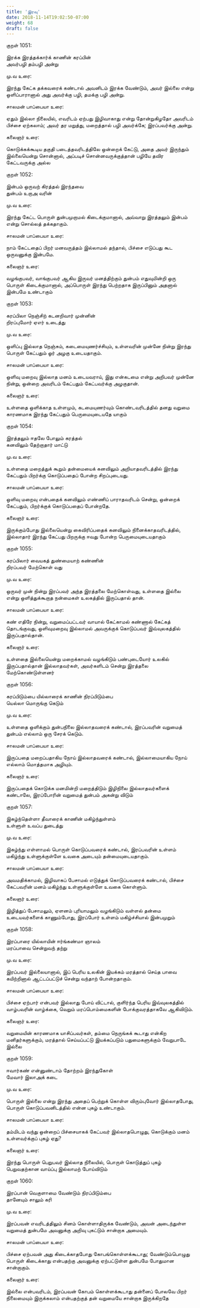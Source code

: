 ```yaml
---
title: 'இரவு'
date: 2018-11-14T19:02:50-07:00
weight: 68
draft: false
---
```



குறள்  1051:

இரக்க இரத்தக்கார்க் காணின் கரப்பின்  
அவர்பழி தம்பழி அன்று

மு.வ உரை:

இரந்து கேட்க தக்கவரைக் கண்டால் அவனிடம் இரக்க வேண்டும், அவர் இல்லை என்று ஒளிப்பாரானால் அது அவர்க்கு பழி, தமக்கு பழி அன்று.

சாலமன் பாப்பையா உரை:

ஏதும்‌ இல்லா நிலையில், எவரிடம் ஏற்பது இழிவாகாது என்று தோன்றுகிழதோ அவரிடம் பிச்சை ஏற்கலாம்; அவர் தர மறுத்து, மறைத்தால் பழி அவர்க்கே; இரப்பவர்க்கு அன்று.

கலைஞர் உரை:

கொடுக்கக்கூடிய தகுதி படைத்தவரிடத்திலே ஒன்றைக் கேட்டு, அதை அவர் இருந்தும் இல்லையென்று சொன்னால், அப்படிச் சொன்னவருக்குத்தான் பழியே தவிர கேட்டவருக்கு அல்ல

குறள்  1052:

இன்பம் ஒருவற் கிரத்தல் இரந்தவை  
துன்பம் உறாஅ வரின்

மு.வ உரை:

இரந்து கேட்ட பொருள் துன்பமுறாமல் கிடைக்குமானால், அவ்வாறு இரத்தலும் இன்பம் என்று சொல்லத் தக்கதாகும்.

சாலமன் பாப்பையா உரை:

நாம் கேட்டதைப் பிறர் மனவருத்தம் இல்லாமல் தந்தால், பிச்சை எடுப்பது கூட ஒருவனுக்கு இன்பமே.

கலைஞர் உரை:

வழங்குபவர், வாங்குபவர் ஆகிய இருவர் மனத்திற்கும் துன்பம் எதுவுமின்றி ஒரு பொருள் கிடைக்குமானால், அப்பொருள் இரந்து பெற்றதாக இருப்பினும் அதனால் இன்பமே உண்டாகும்

குறள்  1053:

கரப்பிலா நெஞ்சிற் கடனறிவார் முன்னின்  
றிரப்புமோர் ஏஎர் உடைத்து

மு.வ உரை:

ஒளிப்பு இல்லாத நெஞ்சும், கடைமையுணர்ச்சியும், உள்ளவரின் முன்னே நின்று இரந்து பொருள் கேட்பதும் ஓர் அழகு உடையதாகும்.

சாலமன் பாப்பையா உரை:

ஒளிவு மறைவு இல்லாத மனம் உடையவராய், இது என்கடமை என்று அறிபவர் முன்னே நின்று, ஒன்றை அவரிடம் கேட்பதும் கேட்பவர்க்கு அழகுதான்.

கலைஞர் உரை:

உள்ளதை ஒளிக்காத உள்ளமும், கடமையுணர்வும் கொண்டவரிடத்தில் தனது வறுமை காரணமாக இரந்து கேட்பதும் பெருமையுடையதே யாகும்

குறள்  1054:

இரத்தலும் ஈதலே போலும் கரத்தல்  
கனவிலும் தேற்றாதார் மாட்டு

மு.வ உரை:

உள்ளதை மறைத்துக் கூறும் தன்மையைக் கனவிலும் அறியாதவரிடத்தில் இரந்து கேட்பதும் பிறர்க்கு கொடுப்பதைப் போன்ற சிறப்புடையது.

சாலமன் பாப்பையா உரை:

ஒளிவு மறைவு என்பதைக் கனவிலும் எண்ணிப் பாராதவரிடம் சென்று, ஒன்றைக் கேட்பதும், பிறர்க்குக் கொடுப்பதைப் போன்றதே.

கலைஞர் உரை:

இருக்கும்போது இல்லையென்று கைவிரிப்பதைக் கனவிலும் நினைக்காதவரிடத்தில், இல்லாதார் இரந்து கேட்பது பிறருக்கு ஈவது போன்ற பெருமையுடையதாகும்

குறள்  1055:

கரப்பிலார் வையகத் துண்மையாற் கண்ணின்  
றிரப்பவர் மேற்கொள் வது

மு.வ உரை:

ஒருவர் முன் நின்று இரப்பவர் அந்த இரத்தலை மேற்கொள்வது, உள்ளதை இல்லை என்று ஒளித்துக்கூறாத நன்மைகள் உலகத்தில் இருப்பதால் தான்.

சாலமன் பாப்பையா உரை:

கண் எதிரே நின்று, வறுமைப்பட்டவர் வாயால் கேட்காமல் கண்ணால் கேட்கத் தொடங்குவது, ஒளிவுமறைவு இல்லாமல் அவருக்குக் கொடுப்பவர் இவ்வுலகத்தில் இருப்பதால்தான்.

கலைஞர் உரை:

உள்ளதை இல்லையென்று மறைக்காமல் வழங்கிடும் பண்புடையோர் உலகில் இருப்பதால்தான் இல்லாதவர்கள், அவர்களிடம் சென்று இரத்தலை மேற்கொண்டுள்ளனர்

குறள்  1056:

கரப்பிடும்பை யில்லாரைக் காணின் நிரப்பிடும்பை  
யெல்லா மொருங்கு கெடும்

மு.வ உரை:

உள்ளதை ஒளிக்கும் துன்பநிலை இல்லாதவரைக் கண்டால், இரப்பவரின் வறுமைத் துன்பம் எல்லாம் ஒரு சேரக் கெடும்.

சாலமன் பாப்பையா உரை:

இருப்பதை மறைப்பதாகிய நோய் இல்லாதவரைக் கண்டால், இல்லாமையாகிய நோய் எல்லாம் மொத்தமாக அழியும்.

கலைஞர் உரை:

இருப்பதைக் கொடுக்க மனமின்றி மறைத்திடும் இழிநிலை இல்லாதவர்களைக் கண்டாலே, இரப்போரின் வறுமைத் துன்பம் அகன்று விடும்

குறள்  1057:

இகழ்ந்தெள்ளா தீவாரைக் காணின் மகிழ்ந்துள்ளம்  
உள்ளுள் உவப்ப துடைத்து

மு.வ உரை:

இகழ்ந்து எள்ளாமல் பொருள் கொடுப்பவரைக் கண்டால், இரப்பவரின் உள்ளம் மகிழ்ந்து உள்ளுக்குள்ளே உவகை அடையும் தன்மையுடையதாகும்.

சாலமன் பாப்பையா உரை:

அவமதிக்காமல், இழிவாகப் பேசாமல் எடுத்துக் கொடுப்பவரைக் கண்டால், பிச்சை கேட்பவரின் மனம் மகிழ்ந்து உள்ளுக்குள்ளே உவகை கொள்ளும்.

கலைஞர் உரை:

இழித்துப் பேசாமலும், ஏளனம் புரியாமலும் வழங்கிடும் வள்ளல் தன்மை உடையவர்களைக் காணும்போது, இரப்போர் உள்ளம் மகிழ்ச்சியால் இன்பமுறும்

குறள்  1058:

இரப்பாரை யில்லாயின் ஈர்ங்கண்மா ஞாலம்  
மரப்பாவை சென்றுவந் தற்று

மு.வ உரை:

இரப்பவர் இல்லையானால், இப் பெரிய உலகின் இயக்கம் மரத்தால் செய்த பாவை கயிற்றினால் ஆட்டப்பட்டுச் சென்று வந்தாற் போன்றதாகும்.

சாலமன் பாப்பையா உரை:

பிச்சை ஏற்பார் என்பவர் இல்லாது போய் விட்டால், குளி்ர்ந்த பெரிய இவ்வுலகத்தில் வாழ்பவரின் வாழ்க்கை, வெறும் மரப்பொம்மைகளின் போக்குவரத்தாகவே ஆகிவிடும்.

கலைஞர் உரை:

வறுமையின் காரணமாக யாசிப்பவர்கள், தம்மை நெருங்கக் கூடாது என்கிற மனிதர்களுக்கும், மரத்தால் செய்யப்பட்டு இயக்கப்படும் பதுமைகளுக்கும் வேறுபாடே இல்லை

குறள்  1059:

ஈவார்கண் என்னுண்டாம் தோற்றம் இரந்துகோள்  
மேவார் இலாஅக் கடை

மு.வ உரை:

பொருள் இல்லை என்று இரந்து அதைப் பெற்றுக் கொள்ள விரும்புவோர் இல்லாதபோது, பொருள் கொடுப்பவனிடத்தில் என்ன புகழ் உண்டாகும்.

சாலமன் பாப்பையா உரை:

தம்மிடம் வந்து ஒன்றைப் பிச்சையாகக் கேட்பவர் இல்லாதபொழுது, கொடுக்கும் மனம் உள்ளவர்க்குப் புகழ் ஏது?

கலைஞர் உரை:

இரந்து பொருள் பெறுபவர் இல்லாத நிலையில், பொருள் கொடுத்துப் புகழ் பெறுவதற்கான வாய்ப்பு இல்லாமற் போய்விடும்

குறள்  1060:

இரப்பான் வெகுளாமை வேண்டும் நிரப்பிடும்பை  
தானேயும் சாலும் கரி

மு.வ உரை:

இரப்பவன் எவரிடத்திலும் சினம் கொள்ளாதிருக்க வேண்டும், அவன் அடைந்துள்ள வறுமைத் துன்பமே அவனுக்கு அறிவு புகட்டும் சான்றாக அமையும்.

சாலமன் பாப்பையா உரை:

பிச்சை ஏற்பவன் அது கிடைக்காதபோது கோபங்கொள்ளக்கூடாது; வேண்டும்பொழுது பொருள் கிடைக்காது என்பதற்கு அவனுக்கு ஏற்பட்டுள்ள துன்பமே போதுமான சான்றாகும்.

கலைஞர் உரை:

இல்லை என்பவரிடம், இரப்பவன் கோபம் கொள்ளக்கூடாது தன்னைப் போலவே பிறர் நிலைமையும் இருக்கலாம் என்பதற்குத் தன் வறுமையே சான்றாக இருக்கிறதே